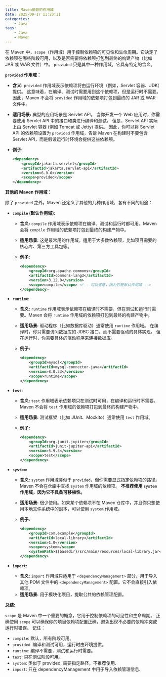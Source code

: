 ```yaml
---
title: Maven依赖的作用域
date: 2025-09-17 11:20:11
categories:
    - Java
tags:
    - Java
    - Maven
---
```

在 Maven 中，`scope`（作用域）用于控制依赖项的可见性和生命周期。它决定了依赖项在哪些阶段可用，以及是否需要将依赖项打包到最终的构建产物（比如 JAR 或 WAR 文件）中。  `provided` 只是其中一种作用域，它具有特定的含义。

**`provided` 作用域：**

* **含义:**  `provided` 作用域表示依赖项将由运行环境（例如，Servlet 容器、JDK）提供。  这意味着，在编译、测试时需要用到这个依赖项，但是运行时不需要。  因此，Maven 不会将 `provided` 作用域的依赖项打包到最终的 JAR 或 WAR 文件中。

* **适用场景:**  典型的应用场景是 Servlet API。  当你开发一个 Web 应用时，你需要使用 Servlet API 中的接口和类进行编译和测试。  但是，Servlet API 实际上由 Servlet 容器 (例如 Tomcat 或 Jetty) 提供。  因此，你可以将 Servlet API 的依赖项设置为 `provided` 作用域，告诉 Maven 在构建时不要包含 Servlet API，而是假设运行时环境会提供这些依赖项。

* **例子:**

  ```xml
  <dependency>
      <groupId>jakarta.servlet</groupId>
      <artifactId>jakarta.servlet-api</artifactId>
      <version>6.0.0</version>
      <scope>provided</scope>
  </dependency>
  ```

**其他的 Maven 作用域：**

除了 `provided` 之外，Maven 还定义了其他的几种作用域，各有不同的用途：

* **`compile` (默认作用域):**

    * **含义:**  `compile` 作用域表示依赖项在编译、测试和运行时都可用。Maven 会将 `compile` 作用域的依赖项打包到最终的构建产物中。
    * **适用场景:**  这是最常用的作用域，适用于大多数依赖项，比如项目需要的核心库、第三方工具包等。
    * **例子:**

      ```xml
      <dependency>
          <groupId>org.apache.commons</groupId>
          <artifactId>commons-lang3</artifactId>
          <version>3.12.0</version>
          <scope>compile</scope> <!-- 可以省略，因为它是默认作用域 -->
      </dependency>
      ```

* **`runtime`:**

    * **含义:**  `runtime` 作用域表示依赖项在编译时不需要，但在测试和运行时需要。Maven 会将 `runtime` 作用域的依赖项打包到最终的构建产物中。
    * **适用场景:**  驱动程序（比如数据库驱动）通常使用 `runtime` 作用域。  在编译时，你只需要访问数据库的 JDBC 接口，而不需要驱动的具体实现。  但在运行时，你需要具体的驱动程序来连接数据库。
    * **例子:**

      ```xml
      <dependency>
          <groupId>mysql</groupId>
          <artifactId>mysql-connector-java</artifactId>
          <version>8.0.33</version>
          <scope>runtime</scope>
      </dependency>
      ```

* **`test`:**

    * **含义:**  `test` 作用域表示依赖项只在测试时可用，在编译和运行时不需要。Maven 不会将 `test` 作用域的依赖项打包到最终的构建产物中。
    * **适用场景:**  测试框架（比如 JUnit、Mockito）通常使用 `test` 作用域。
    * **例子:**

      ```xml
      <dependency>
          <groupId>org.junit.jupiter</groupId>
          <artifactId>junit-jupiter-api</artifactId>
          <version>5.9.3</version>
          <scope>test</scope>
      </dependency>
      ```

* **`system`:**

    * **含义:** `system` 作用域类似于 `provided`，但你需要显式指定依赖项的路径。Maven 不会在仓库中查找 `system` 作用域的依赖项。  **不推荐使用 `system` 作用域，因为它不具备可移植性。**
    * **适用场景:**  很少使用。如果某个依赖项不在 Maven 仓库中，并且你只想使用本地文件系统中的副本，可以使用 `system` 作用域。
    * **例子:**

      ```xml
      <dependency>
          <groupId>com.example</groupId>
          <artifactId>local-library</artifactId>
          <version>1.0</version>
          <scope>system</scope>
          <systemPath>${basedir}/src/main/resources/local-library.jar</systemPath>
      </dependency>
      ```

* **`import`:**

    * **含义:** `import` 作用域只适用于 `<dependencyManagement>` 部分，用于导入其他 POM 文件中的 `<dependencyManagement>` 配置。它不会直接引入依赖项。
    * **适用场景:** 用于模块化项目，提取公共的依赖管理配置。

**总结:**

`scope` 是 Maven 中一个重要的概念，它用于控制依赖项的可见性和生命周期。  正确使用 `scope` 可以确保你的项目依赖项配置正确，避免出现不必要的依赖冲突或运行时错误。  记住：

* `compile`: 默认，所有阶段可用。
* `provided`: 编译和测试可用，运行时由环境提供。
* `runtime`: 编译不需要，测试和运行时需要。
* `test`: 只在测试阶段可用。
* `system`: 类似于 provided, 需要指定路径，不推荐使用.
* `import`: 只在 dependencyManagement  中用于导入依赖管理信息.
